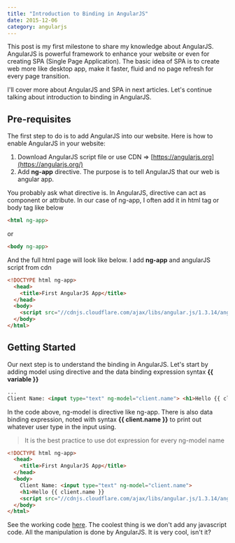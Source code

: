 ```yaml
---
title: "Introduction to Binding in AngularJS"
date: 2015-12-06
category: angularjs
---
```


This post is my first milestone to share my knowledge about AngularJS. AngularJS is powerful framework to enhance your website or even for creating SPA (Single Page Application). The basic idea of SPA is to create web more like desktop app, make it faster, fluid and no page refresh for every page transition.

I'll cover more about AngularJS and SPA in next articles. Let's continue talking about introduction to binding in AngularJS.

## Pre-requisites

The first step to do is to add AngularJS into our website. Here is how to enable AngularJS in your website:

1. Download AngularJS script file or use CDN => [https://angularjs.org](https://angularjs.org/)
2. Add **ng-app** directive. The purpose is to tell AngularJS that our web is angular app.

You probably ask what directive is. In AngularJS, directive can act as component or attribute. In our case of ng-app, I often add it in html tag or body tag like below

```html
<html ng-app>
```

or

```html
<body ng-app>
```

And the full html page will look like below. I add **ng-app** and angularJS script from cdn

```html
<!DOCTYPE html ng-app> 
  <head> 
    <title>First AngularJS App</title> 
  </head> 
  <body> 
    <script src="//cdnjs.cloudflare.com/ajax/libs/angular.js/1.3.14/angular min.js"></script> 
  </body> 
</html>
```

## Getting Started

Our next step is to understand the binding in AngularJS. Let's start by adding model using directive and the data binding expression syntax **{{ variable }}**

```html
... 
Client Name: <input type="text" ng-model="client.name"> <h1>Hello {{ client.name }}
```

In the code above, ng-model is directive like ng-app. There is also data binding expression, noted with syntax **{{ client.name }}** to print out whatever user type in the input using.

> It is the best practice to use dot expression for every ng-model name

```html
<!DOCTYPE html ng-app> 
  <head> 
    <title>First AngularJS App</title> 
  </head> 
  <body> 
    Client Name: <input type="text" ng-model="client.name"> 
    <h1>Hello {{ client.name }} 
    <script src="//cdnjs.cloudflare.com/ajax/libs/angular.js/1.3.14/angular.min.js"></script> 
  </body> 
</html>
```

See the working code [here](http://codepen.io/deerawan/pen/KVKrjz). The coolest thing is we don't add any javascript code. All the manipulation is done by AngularJS. It is very cool, isn't it?
